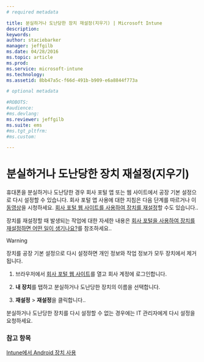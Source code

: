 ```yaml
---
# required metadata

title: 분실하거나 도난당한 장치 재설정(지우기) | Microsoft Intune
description:
keywords:
author: staciebarker
manager: jeffgilb
ms.date: 04/28/2016
ms.topic: article
ms.prod:
ms.service: microsoft-intune
ms.technology:
ms.assetid: 8bb47a5c-f66d-491b-b909-e6a8844f773a

# optional metadata

#ROBOTS:
#audience:
#ms.devlang:
ms.reviewer: jeffgilb
ms.suite: ems
#ms.tgt_pltfrm:
#ms.custom:

---
```



# 분실하거나 도난당한 장치 재설정(지우기)

휴대폰을 분실하거나 도난당한 경우 회사 포털 앱 또는 웹 사이트에서 공장 기본 설정으로 다시 설정할 수 있습니다. 회사 포털 앱 사용에 대한 지침은 다음 단계를 따르거나 이 [동영상](http://aka.ms/ly1x17)을 시청하세요. [회사 포털 웹 사이트를 사용하여 장치를 재설정](reset-your-device-cpwebsite.md)할 수도 있습니다..

장치를 재설정할 때 발생되는 작업에 대한 자세한 내용은 [회사 포털을 사용하여 장치를 재설정하면 어떤 일이 생기나요?](what-happens-if-you-reset-your-device-using-the-company-portal-android.md)를 참조하세요..

> [!WARNING] 
> 장치를 공장 기본 설정으로 다시 설정하면 개인 정보와 작업 정보가 모두 장치에서 제거됩니다.

1.  브라우저에서 [회사 포털 웹 사이트](http://portal.manage.microsoft.com)를 열고 회사 계정에 로그인합니다.

2.  **내 장치**를 탭하고 분실하거나 도난당한 장치의 이름을 선택합니다.

3.  **재설정** &gt; **재설정**을 클릭합니다..

분실하거나 도난당한 장치를 다시 설정할 수 없는 경우에는 IT 관리자에게 다시 설정을 요청하세요.

### 참고 항목
[Intune에서 Android 장치 사용](using-your-android-device-with-intune.md)



<!--HONumber=May16_HO1-->


